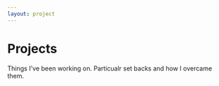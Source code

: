 ```yaml
---
layout: project
---
```

# Projects

Things I've been working on. Particualr set backs and how I overcame them. 
